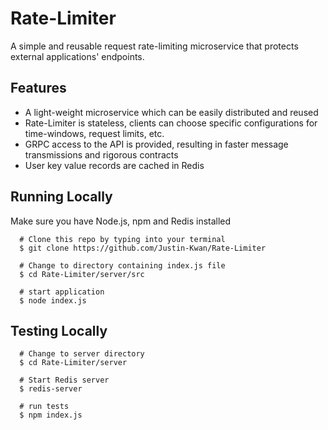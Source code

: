 # Rate-Limiter

A simple and reusable request rate-limiting microservice that protects external applications' endpoints.

## Features
- A light-weight microservice which can be easily distributed and reused
- Rate-Limiter is stateless, clients can choose specific configurations for time-windows, request limits, etc.
- GRPC access to the API is provided, resulting in faster message transmissions and rigorous contracts
- User key value records are cached in Redis

## Running Locally

Make sure you have Node.js, npm and Redis installed

      # Clone this repo by typing into your terminal
      $ git clone https://github.com/Justin-Kwan/Rate-Limiter
      
      # Change to directory containing index.js file
      $ cd Rate-Limiter/server/src
      
      # start application
      $ node index.js
      
## Testing Locally
      
      # Change to server directory
      $ cd Rate-Limiter/server
      
      # Start Redis server 
      $ redis-server
      
      # run tests
      $ npm index.js

